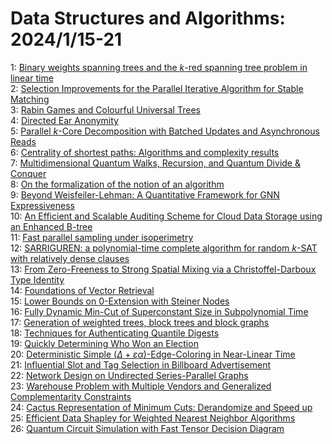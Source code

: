 # Data Structures and Algorithms: 2024/1/15-21  
1: [Binary weights spanning trees and the $k$-red spanning tree problem in  linear time](https://doi.org/10.48550/arXiv.2401.07341)  
2: [Selection Improvements for the Parallel Iterative Algorithm for Stable  Matching](https://doi.org/10.48550/arXiv.2401.07467)  
3: [Rabin Games and Colourful Universal Trees](https://doi.org/10.48550/arXiv.2401.07548)  
4: [Directed Ear Anonymity](https://doi.org/10.48550/arXiv.2401.07640)  
5: [Parallel $k$-Core Decomposition with Batched Updates and Asynchronous  Reads](https://doi.org/10.48550/arXiv.2401.08015)  
6: [Centrality of shortest paths: Algorithms and complexity results](https://doi.org/10.48550/arXiv.2401.08019)  
7: [Multidimensional Quantum Walks, Recursion, and Quantum Divide & Conquer](https://doi.org/10.48550/arXiv.2401.08355)  
8: [On the formalization of the notion of an algorithm](https://doi.org/10.48550/arXiv.2401.08366)  
9: [Beyond Weisfeiler-Lehman: A Quantitative Framework for GNN  Expressiveness](https://doi.org/10.48550/arXiv.2401.08514)  
10: [An Efficient and Scalable Auditing Scheme for Cloud Data Storage using  an Enhanced B-tree](https://doi.org/10.48550/arXiv.2401.08953)  
11: [Fast parallel sampling under isoperimetry](https://doi.org/10.48550/arXiv.2401.09016)  
12: [SARRIGUREN: a polynomial-time complete algorithm for random $k$-SAT with  relatively dense clauses](https://doi.org/10.48550/arXiv.2401.09234)  
13: [From Zero-Freeness to Strong Spatial Mixing via a Christoffel-Darboux  Type Identity](https://doi.org/10.48550/arXiv.2401.09317)  
14: [Foundations of Vector Retrieval](https://doi.org/10.48550/arXiv.2401.09350)  
15: [Lower Bounds on $0$-Extension with Steiner Nodes](https://doi.org/10.48550/arXiv.2401.09585)  
16: [Fully Dynamic Min-Cut of Superconstant Size in Subpolynomial Time](https://doi.org/10.48550/arXiv.2401.09700)  
17: [Generation of weighted trees, block trees and block graphs](https://doi.org/10.48550/arXiv.2401.09764)  
18: [Techniques for Authenticating Quantile Digests](https://doi.org/10.48550/arXiv.2401.10118)  
19: [Quickly Determining Who Won an Election](https://doi.org/10.48550/arXiv.2401.10476)  
20: [Deterministic Simple $(\Delta+\varepsilon\alpha)$-Edge-Coloring in  Near-Linear Time](https://doi.org/10.48550/arXiv.2401.10538)  
21: [Influential Slot and Tag Selection in Billboard Advertisement](https://doi.org/10.48550/arXiv.2401.10601)  
22: [Network Design on Undirected Series-Parallel Graphs](https://doi.org/10.48550/arXiv.2401.10729)  
23: [Warehouse Problem with Multiple Vendors and Generalized Complementarity  Constraints](https://doi.org/10.48550/arXiv.2401.10738)  
24: [Cactus Representation of Minimum Cuts: Derandomize and Speed up](https://doi.org/10.48550/arXiv.2401.10856)  
25: [Efficient Data Shapley for Weighted Nearest Neighbor Algorithms](https://doi.org/10.48550/arXiv.2401.11103)  
26: [Quantum Circuit Simulation with Fast Tensor Decision Diagram](https://doi.org/10.48550/arXiv.2401.11362)  